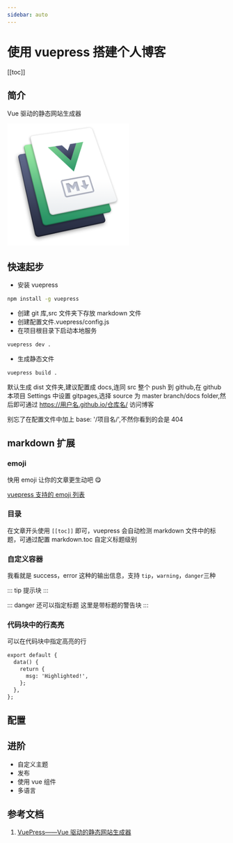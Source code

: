 ```yaml
---
sidebar: auto
---
```


# 使用 vuepress 搭建个人博客

[[toc]]

## 简介

Vue 驱动的静态网站生成器

<img alt="vuepress" src="../../assets/images/vuepress.png" width="280px" height="280px" />

## 快速起步

- 安装 vuepress

```bash
npm install -g vuepress
```

- 创建 git 库,src 文件夹下存放 markdown 文件
- 创建配置文件.vuepress/config.js
- 在项目根目录下启动本地服务

```bash
vuepress dev .
```

- 生成静态文件

```bash
vuepress build .
```

默认生成 dist 文件夹,建议配置成 docs,连同 src 整个 push 到 github,在 github 本项目 Settings 中设置 gitpages,选择 source 为 master branch/docs folder,然后即可通过 https://用户名.github.io/仓库名/ 访问博客

别忘了在配置文件中加上 base: '/项目名/',不然你看到的会是 404

## markdown 扩展

### emoji

快用 emoji 让你的文章更生动吧 :yum:

[vuepress 支持的 emoji 列表](https://www.webfx.com/tools/emoji-cheat-sheet/)

### 目录

在文章开头使用 `[[toc]]` 即可，vuepress 会自动检测 markdown 文件中的标题，可通过配置 markdown.toc 自定义标题级别

### 自定义容器

我看就是 success，error 这种的输出信息，支持 `tip`，`warning`，`danger`三种

::: tip
提示块
:::

::: danger 还可以指定标题
这里是带标题的警告块
:::

### 代码块中的行高亮

可以在代码块中指定高亮的行

```js{2,5}
export default {
  data() {
    return {
      msg: 'Highlighted!',
    };
  },
};
```

## 配置

## 进阶

- 自定义主题
- 发布
- 使用 vue 组件
- 多语言

## 参考文档

1. [VuePress——Vue 驱动的静态网站生成器](https://vuepress.vuejs.org/zh/)
